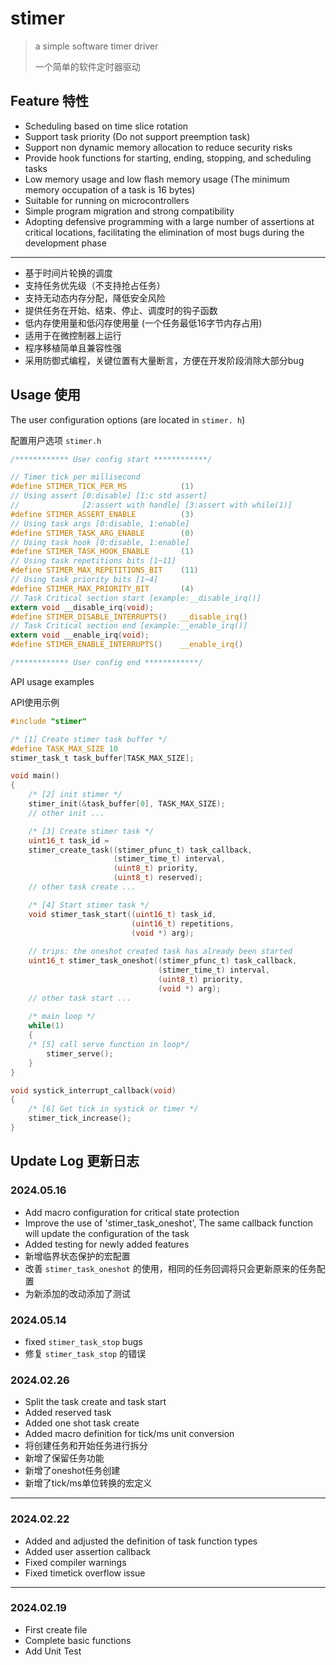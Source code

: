 # stimer

> a simple software timer driver
>
> 一个简单的软件定时器驱动

## Feature 特性

- Scheduling based on time slice rotation
- Support task priority (Do not support preemption task)
- Support non dynamic memory allocation to reduce security risks
- Provide hook functions for starting, ending, stopping, and scheduling tasks
- Low memory usage and low flash memory usage (The minimum memory occupation of a task is 16 bytes)
- Suitable for running on microcontrollers
- Simple program migration and strong compatibility
- Adopting defensive programming with a large number of assertions at critical locations, facilitating the elimination of most bugs during the development phase

---

- 基于时间片轮换的调度
- 支持任务优先级（不支持抢占任务）
- 支持无动态内存分配，降低安全风险
- 提供任务在开始、结束、停止、调度时的钩子函数
- 低内存使用量和低闪存使用量  (一个任务最低16字节内存占用)
- 适用于在微控制器上运行
- 程序移植简单且兼容性强
- 采用防御式编程，关键位置有大量断言，方便在开发阶段消除大部分bug

## Usage 使用

The user configuration options (are located in `stimer. h`)

配置用户选项 `stimer.h`

```c
/************ User config start ************/

// Timer tick per millisecond
#define STIMER_TICK_PER_MS            (1)
// Using assert [0:disable] [1:c std assert]
//              [2:assert with handle] [3:assert with while(1)]
#define STIMER_ASSERT_ENABLE          (3)
// Using task args [0:disable, 1:enable]
#define STIMER_TASK_ARG_ENABLE        (0)
// Using task hook [0:disable, 1:enable]
#define STIMER_TASK_HOOK_ENABLE       (1)
// Using task repetitions bits [1~11]
#define STIMER_MAX_REPETITIONS_BIT    (11)
// Using task priority bits [1~4]
#define STIMER_MAX_PRIORITY_BIT       (4)
// Task Critical section start [example:__disable_irq()]
extern void __disable_irq(void);
#define STIMER_DISABLE_INTERRUPTS()   __disable_irq()
// Task Critical section end [example:__enable_irq()]
extern void __enable_irq(void);
#define STIMER_ENABLE_INTERRUPTS()    __enable_irq()

/************ User config end ************/
```

API usage examples

API使用示例

```c
#include "stimer"

/* [1] Create stimer task buffer */
#define TASK_MAX_SIZE 10
stimer_task_t task_buffer[TASK_MAX_SIZE];

void main()
{
    /* [2] init stimer */
    stimer_init(&task_buffer[0], TASK_MAX_SIZE);
    // other init ...

    /* [3] Create stimer task */
    uint16_t task_id = 
    stimer_create_task((stimer_pfunc_t) task_callback,
                       (stimer_time_t) interval,
                       (uint8_t) priority,
                       (uint8_t) reserved);
    // other task create ...

    /* [4] Start stimer task */
    void stimer_task_start((uint16_t) task_id,
                           (uint16_t) repetitions,
                           (void *) arg);
  
    // trips: the oneshot created task has already been started
    uint16_t stimer_task_oneshot((stimer_pfunc_t) task_callback,
                                 (stimer_time_t) interval,
                                 (uint8_t) priority,
                                 (void *) arg);
    // other task start ...
   
    /* main loop */
    while(1)
    {
	/* [5] call serve function in loop*/
        stimer_serve();
    }
}

void systick_interrupt_callback(void)
{
    /* [6] Get tick in systick or timer */
    stimer_tick_increase();
}

```

## Update Log 更新日志

### 2024.05.16

- Add macro configuration for critical state protection
- Improve the use of 'stimer_task_oneshot', The same callback function will update the configuration of the task
- Added testing for newly added features
- 新增临界状态保护的宏配置
- 改善 `stimer_task_oneshot` 的使用，相同的任务回调将只会更新原来的任务配置
- 为新添加的改动添加了测试

### 2024.05.14

- fixed `stimer_task_stop` bugs
- 修复 `stimer_task_stop` 的错误

### 2024.02.26

- Split the task create and task start
- Added reserved task
- Added one shot task create
- Added macro definition for tick/ms unit conversion
- 将创建任务和开始任务进行拆分
- 新增了保留任务功能
- 新增了oneshot任务创建
- 新增了tick/ms单位转换的宏定义

---

### 2024.02.22

- Added and adjusted the definition of task function types
- Added user assertion callback
- Fixed compiler warnings
- Fixed timetick overflow issue

---

### 2024.02.19

- First create file
- Complete basic functions
- Add Unit Test

